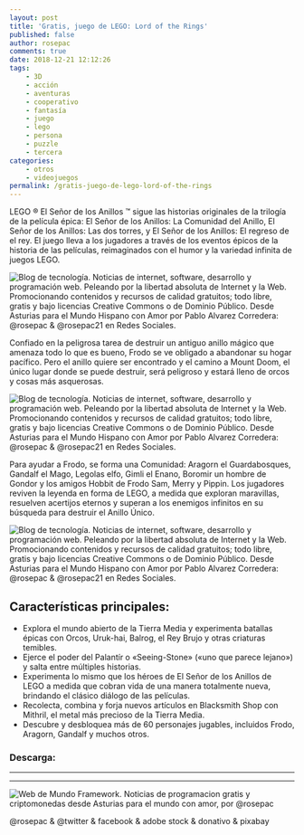 ```yaml
---
layout: post
title: 'Gratis, juego de LEGO: Lord of the Rings'
published: false
author: rosepac
comments: true
date: 2018-12-21 12:12:26
tags:
    - 3D
    - acción
    - aventuras
    - cooperativo
    - fantasía
    - juego
    - lego
    - persona
    - puzzle
    - tercera
categories:
    - otros
    - videojuegos
permalink: /gratis-juego-de-lego-lord-of-the-rings
---
```

LEGO ® El Señor de los Anillos &#x2122; sigue las historias originales de la trilogía de la película épica: El Señor de los Anillos: La Comunidad del Anillo, El Señor de los Anillos: Las dos torres, y El Señor de los Anillos: El regreso de el rey. El juego lleva a los jugadores a través de los eventos épicos de la historia de las películas, reimaginados con el humor y la variedad infinita de juegos LEGO.

![Blog de tecnología. Noticias de internet, software, desarrollo y programación web. Peleando por la libertad absoluta de Internet y la Web. Promocionando contenidos y recursos de calidad gratuitos; todo libre, gratis y bajo licencias Creative Commons o de Dominio Público. Desde Asturias para el Mundo Hispano con Amor por Pablo Alvarez Corredera: @rosepac &  @rosepac21 en Redes Sociales.][1]

Confiado en la peligrosa tarea de destruir un antiguo anillo mágico que amenaza todo lo que es bueno, Frodo se ve obligado a abandonar su hogar pacífico. Pero el anillo quiere ser encontrado y el camino a Mount Doom, el único lugar donde se puede destruir, será peligroso y estará lleno de orcos y cosas más asquerosas.

![Blog de tecnología. Noticias de internet, software, desarrollo y programación web. Peleando por la libertad absoluta de Internet y la Web. Promocionando contenidos y recursos de calidad gratuitos; todo libre, gratis y bajo licencias Creative Commons o de Dominio Público. Desde Asturias para el Mundo Hispano con Amor por Pablo Alvarez Corredera: @rosepac &  @rosepac21 en Redes Sociales.][2]

Para ayudar a Frodo, se forma una Comunidad: Aragorn el Guardabosques, Gandalf el Mago, Legolas elfo, Gimli el Enano, Boromir un hombre de Gondor y los amigos Hobbit de Frodo Sam, Merry y Pippin. Los jugadores reviven la leyenda en forma de LEGO, a medida que exploran maravillas, resuelven acertijos eternos y superan a los enemigos infinitos en su búsqueda para destruir el Anillo Único.

![Blog de tecnología. Noticias de internet, software, desarrollo y programación web. Peleando por la libertad absoluta de Internet y la Web. Promocionando contenidos y recursos de calidad gratuitos; todo libre, gratis y bajo licencias Creative Commons o de Dominio Público. Desde Asturias para el Mundo Hispano con Amor por Pablo Alvarez Corredera: @rosepac &  @rosepac21 en Redes Sociales.][3]

## Características principales:

  * Explora el mundo abierto de la Tierra Media y experimenta batallas épicas con Orcos, Uruk-hai, Balrog, el Rey Brujo y otras criaturas temibles.
  * Ejerce el poder del Palantír o &#171;Seeing-Stone&#187; (&#171;uno que parece lejano&#187;) y salta entre múltiples historias.
  * Experimenta lo mismo que los héroes de El Señor de los Anillos de LEGO a medida que cobran vida de una manera totalmente nueva, brindando el clásico diálogo de las películas.
  * Recolecta, combina y forja nuevos artículos en Blacksmith Shop con Mithril, el metal más precioso de la Tierra Media.
  * Descubre y desbloquea más de 60 personajes jugables, incluidos Frodo, Aragorn, Gandalf y muchos otros.



### Descarga: 

* * *


   


* * *


  


![Web de Mundo Framework. Noticias de programacion gratis y criptomonedas desde Asturias para el mundo con amor, por @rosepac][4]


  @rosepac & @twitter & facebook & adobe stock & donativo & pixabay


 [1]: https://i.ibb.co/BwYM4f1/lego-senor-anillos.jpg
 [2]: https://i.ibb.co/PjVS84X/maxresdefault-1.jpg
 [3]: https://i.ibb.co/C128gFH/maxresdefault.jpg
 [4]: https://image.ibb.co/iTckvT/mundo-framework-1350x167-steemit.png